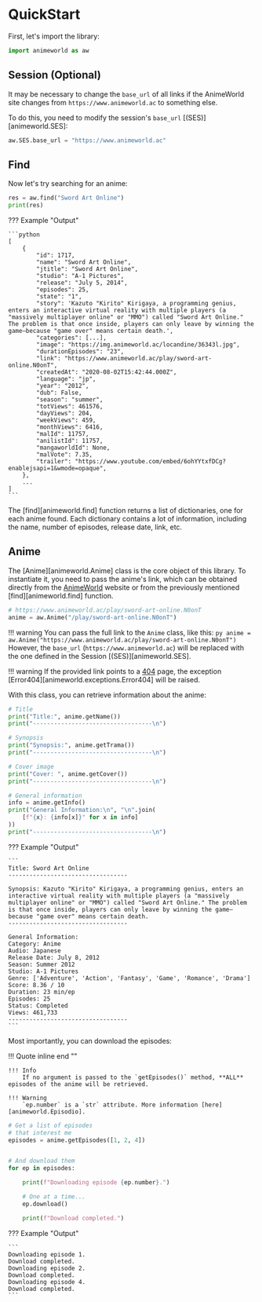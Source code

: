 # QuickStart

First, let's import the library:

```python linenums="1"
import animeworld as aw
```

## Session (Optional)

It may be necessary to change the `base_url` of all links if the AnimeWorld site changes from `https://www.animeworld.ac` to something else.

To do this, you need to modify the session's `base_url` [(SES)][animeworld.SES]:

```python linenums="2"
aw.SES.base_url = "https://www.animeworld.ac"
```

## Find

Now let's try searching for an anime:

```python linenums="3"
res = aw.find("Sword Art Online")
print(res)
```
??? Example "Output"

    ```python
    [
        {
            "id": 1717,
            "name": "Sword Art Online",
            "jtitle": "Sword Art Online",
            "studio": "A-1 Pictures",
            "release": "July 5, 2014",
            "episodes": 25,
            "state": "1",
            "story": 'Kazuto "Kirito" Kirigaya, a programming genius, enters an interactive virtual reality with multiple players (a "massively multiplayer online" or "MMO") called "Sword Art Online." The problem is that once inside, players can only leave by winning the game—because "game over" means certain death.',
            "categories": [...],
            "image": "https://img.animeworld.ac/locandine/36343l.jpg",
            "durationEpisodes": "23",
            "link": "https://www.animeworld.ac/play/sword-art-online.N0onT",
            "createdAt": "2020-08-02T15:42:44.000Z",
            "language": "jp",
            "year": "2012",
            "dub": False,
            "season": "summer",
            "totViews": 461576,
            "dayViews": 204,
            "weekViews": 459,
            "monthViews": 6416,
            "malId": 11757,
            "anilistId": 11757,
            "mangaworldId": None,
            "malVote": 7.35,
            "trailer": "https://www.youtube.com/embed/6ohYYtxfDCg?enablejsapi=1&wmode=opaque",
        },
        ...
    ]
    ```

The [find][animeworld.find] function returns a list of dictionaries, one for each anime found. Each dictionary contains a lot of information, including the name, number of episodes, release date, link, etc.

## Anime

The [Anime][animeworld.Anime] class is the core object of this library. To instantiate it, you need to pass the anime's link, which can be obtained directly from the [AnimeWorld](https://www.animeworld.ac/) website or from the previously mentioned [find][animeworld.find] function.

```py linenums="5"
# https://www.animeworld.ac/play/sword-art-online.N0onT
anime = aw.Anime("/play/sword-art-online.N0onT")
```

!!! warning 
    You can pass the full link to the `Anime` class, like this:
    ```py
    anime = aw.Anime("https://www.animeworld.ac/play/sword-art-online.N0onT")
    ```
    However, the `base_url` (`https://www.animeworld.ac`) will be replaced with the one defined in the Session [(SES)][animeworld.SES].

!!! warning 
    If the provided link points to a [404](https://www.animeworld.ac/404) page, the exception [Error404][animeworld.exceptions.Error404] will be raised.

With this class, you can retrieve information about the anime:

```py linenums="7"
# Title
print("Title:", anime.getName())
print("----------------------------------\n")

# Synopsis
print("Synopsis:", anime.getTrama())
print("----------------------------------\n")

# Cover image
print("Cover: ", anime.getCover())
print("----------------------------------\n")

# General information
info = anime.getInfo()
print("General Information:\n", "\n".join(
    [f"{x}: {info[x]}" for x in info]
))
print("----------------------------------\n")
```

??? Example "Output"

    ```
    Title: Sword Art Online
    ----------------------------------

    Synopsis: Kazuto "Kirito" Kirigaya, a programming genius, enters an interactive virtual reality with multiple players (a "massively multiplayer online" or "MMO") called "Sword Art Online." The problem is that once inside, players can only leave by winning the game—because "game over" means certain death.
    ----------------------------------

    General Information:
    Category: Anime
    Audio: Japanese
    Release Date: July 8, 2012
    Season: Summer 2012
    Studio: A-1 Pictures
    Genre: ['Adventure', 'Action', 'Fantasy', 'Game', 'Romance', 'Drama']
    Score: 8.36 / 10
    Duration: 23 min/ep
    Episodes: 25
    Status: Completed
    Views: 461,733
    ----------------------------------
    ```

Most importantly, you can download the episodes:

!!! Quote inline end "" 

    !!! Info 
        If no argument is passed to the `getEpisodes()` method, **ALL** episodes of the anime will be retrieved.

    !!! Warning
        `ep.number` is a `str` attribute. More information [here][animeworld.Episodio].



```py linenums="20"
# Get a list of episodes
# that interest me
episodes = anime.getEpisodes([1, 2, 4])


# And download them
for ep in episodes:

    print(f"Downloading episode {ep.number}.")

    # One at a time...
    ep.download() 

    print(f"Download completed.")
```

??? Example "Output"

    ```
    Downloading episode 1.
    Download completed.
    Downloading episode 2.
    Download completed.
    Downloading episode 4.
    Download completed.
    ```